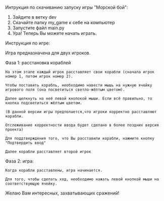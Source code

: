 Интрукция по скачиванию запуску игры "Морской бой":
  1. Зайдите в ветку dev
  2. Скачайте папку my_game к себе на компьютер
  3. Запустите файл main.py
  4. Ура! Теперь Вы можете начать играть.
  
 Инструкция по игре:
 
  Игра предназначена для двух игроков. 
  
  Фаза 1: расстановка кораблей
  
    На этом этапе каждый игрок расставляет свои корабли (сначала игрок номер 1, потом игрок номер 2). 
    
    Чтобы поставить корабль, необходимо навести мышь на нужную ячейку игрового поля (она посветиться светло-жёлтым цветом).
    
    Далее щелкнуть на неё левой кнопокой мыши. Если всё правильно, то кнопка подсветиться жёлтым цветом.
    
    (В данной версии игры предполается,что игроки корректно расставляют корабли. 
    
    Отслеживание корректности ввода будет сделано в более поздних версия проекта)
    
    Для поддтверждения того, что Вы расставили корабли, нажмите кнопку "Подтвердить ввод"
    
    Далее корабли расставляет второй игрок
    
  Фаза 2: игра:
  
    Когда корабли расставлены, игра начинается. 
  
    Для того, чтобы сделать ход, необходимо нажать левой кнопкой мыши на соответствующую ячейку.
  
Желаю Вам интересных, захватывающих сражений!
    
